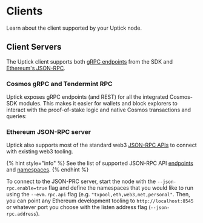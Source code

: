 # Clients

Learn about the client supported by your Uptick node.

## Client Servers

The Uptick client supports both [gRPC endpoints](https://cosmos.network/rpc) from the SDK and [Ethereum's JSON-RPC](https://eth.wiki/json-rpc/API).

### Cosmos gRPC and Tendermint RPC

Uptick exposes gRPC endpoints (and REST) for all the integrated Cosmos-SDK modules. This makes it easier for wallets and block explorers to interact with the proof-of-stake logic and native Cosmos transactions and queries:

### Ethereum JSON-RPC server

Uptick also supports most of the standard web3 [JSON-RPC APIs](../../api/json-rpc/running_server.md) to connect with existing web3 tooling.

{% hint style="info" %}
See the list of supported JSON-RPC API [endpoints](../../api/json-rpc/endpoints.md) and [namespaces](../../api/json-rpc/namespaces.md).
{% endhint %}

To connect to the JSON-PRC server, start the node with the `--json-rpc.enable=true` flag and define the namespaces that you would like to run using the `--evm.rpc.api` flag (e.g. `"txpool,eth,web3,net,personal"`. Then, you can point any Ethereum development tooling to `http://localhost:8545` or whatever port you choose with the listen address flag (`--json-rpc.address`).
